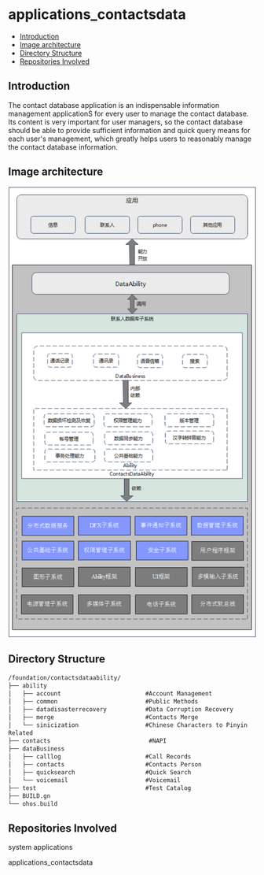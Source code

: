 # applications_contactsdata<a name="ZH-CN_TOPIC_0000001122925147"></a>

-   [Introduction](#section1166054159366)
-   [Image architecture](#section1619419895966)
-   [Directory Structure](#section161941989596)
-   [Repositories Involved](#section1371113476307)

## Introduction<a name="section1166054159366"></a>

The contact database application is an indispensable information management applicationS for every user to manage the contact database.
Its content is very important for user managers, so the contact database should be able to provide sufficient information and quick 
query means for each user's management, which greatly helps users to reasonably manage the contact database information.

## Image architecture<a name="section1619419895966"></a>

![](figures/Image_architecture.png)

## Directory Structure<a name="section161941989596"></a>

```
/foundation/contactsdataability/
├── ability
│   ├── account                        #Account Management
│   ├── common                         #Public Methods
│   ├── datadisasterrecovery           #Data Corruption Recovery
│   ├── merge                          #Contacts Merge
│   └── sinicization                   #Chinese Characters to Pinyin Related
├── contacts                            #NAPI
├── dataBusiness
│   ├── calllog                        #Call Records
│   ├── contacts                       #Contacts Person
│   ├── quicksearch                    #Quick Search
│   └── voicemail                      #Voicemail
├── test                               #Test Catalog
├── BUILD.gn
└── ohos.build
```

## Repositories Involved<a name="section1371113476307"></a>

system applications

applications_contactsdata